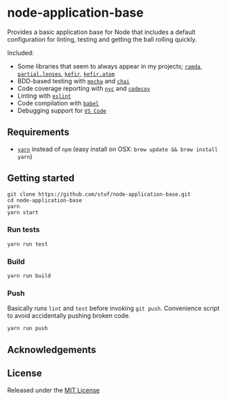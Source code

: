 
# node-application-base
Provides a basic application base for Node that includes a default configuration for linting, testing and getting the ball rolling quickly.

Included:

 * Some libraries that seem to always appear in my projects; [`ramda`][ramda], [`partial.lenses`][partial.lenses], [`kefir`][kefir], [`kefir.atom`][kefir.atom]
 * BDD-based testing with [`mocha`][mocha] and [`chai`][chai]
 * Code coverage reporting with [`nyc`][nyc] and [`codecov`][codecov]
 * Linting with [`eslint`][eslint]
 * Code compilation with [`babel`][babel]
 * Debugging support for [`VS Code`][vscode]

[ramda]: https://github.com/ramda/ramda
[partial.lenses]: https://github.com/calmm-js/partial.lenses
[kefir]: https://github.com/rpominov/kefir
[kefir.atom]: https://github.com/calmm-js/kefir.atom
[mocha]: https://github.com/mochajs/mocha
[chai]: https://github.com/chaijs/chai
[nyc]: https://github.com/istanbuljs/nyc
[codecov]: https://github.com/codecov/codecov-node
[eslint]: https://github.com/eslint/eslint
[babel]: https://github.com/babel/babel
[vscode]: https://code.visualstudio.com/

## Requirements

 * [`yarn`][yarn] instead of `npm` (easy install on OSX: `brew update && brew install yarn`)

[yarn]: https://yarnpkg.com/

## Getting started

```
git clone https://github.com/stuf/node-application-base.git
cd node-application-base
yarn
yarn start
```

### Run tests

```
yarn run test
```

### Build

```
yarn run build
```

### Push

Basically runs `lint` and `test` before invoking `git push`. Convenience script to avoid accidentally pushing broken code.

```
yarn run push
```

## Acknowledgements

## License

Released under the [MIT License](LICENSE)